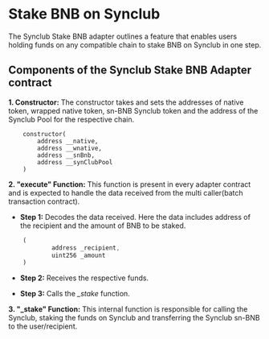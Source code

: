 # Stake BNB on Synclub

The Synclub Stake BNB adapter outlines a feature that enables users holding funds on any compatible chain to stake BNB on Synclub in one step.

## Components of the Synclub Stake BNB Adapter contract

**1. Constructor:** The constructor takes and sets the addresses of native token, wrapped native token, sn-BNB Synclub token and the address of the Synclub Pool for the respective chain.

```solidity
    constructor(
        address __native,
        address __wnative,
        address __snBnb,
        address __synClubPool
    )
```

**2. "execute" Function:** This function is present in every adapter contract and is expected to handle the data received from the multi caller(batch transaction contract).

- **Step 1:** Decodes the data received. Here the data includes address of the recipient and the amount of BNB to be staked.

```javascript
    (         
            address _recipient, 
            uint256 _amount
    )
```

- **Step 2:** Receives the respective funds.

- **Step 3:** Calls the *_stake* function.

**3. "_stake" Function:** This internal function is responsible for calling the Synclub, staking the funds on Synclub and transferring the Synclub sn-BNB to the user/recipient.

